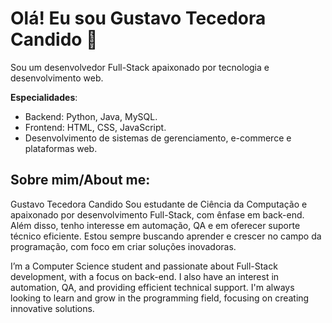 # Olá! Eu sou Gustavo Tecedora Candido 👋

Sou um desenvolvedor Full-Stack apaixonado por tecnologia e desenvolvimento web.

**Especialidades**:
- Backend: Python, Java, MySQL.
- Frontend: HTML, CSS, JavaScript.
- Desenvolvimento de sistemas de gerenciamento, e-commerce e plataformas web.

## Sobre mim/About me: 
Gustavo Tecedora Candido
Sou estudante de Ciência da Computação e apaixonado por desenvolvimento Full-Stack, com ênfase em back-end. Além disso, tenho interesse em automação, QA e em oferecer suporte técnico eficiente. Estou sempre buscando aprender e crescer no campo da programação, com foco em criar soluções inovadoras.

I’m a Computer Science student and passionate about Full-Stack development, with a focus on back-end. I also have an interest in automation, QA, and providing efficient technical support. I'm always looking to learn and grow in the programming field, focusing on creating innovative solutions.
